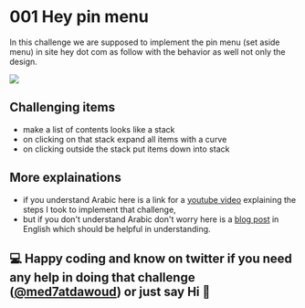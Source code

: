 # 001 Hey pin menu

In this challenge we are supposed to implement the pin menu (set aside menu) in site hey dot com as follow with the behavior as well not only the design.

![](https://i.imgur.com/VxmbMDO.gif)

## Challenging items

- make a list of contents looks like a stack
- on clicking on that stack expand all items with a curve
- on clicking outside the stack put items down into stack

## More explainations

- if you understand Arabic here is a link for a [youtube video](https://www.youtube.com/watch?v=4TPszCQt8nk) explaining the steps I took to implement that challenge,
- but if you don't understand Arabic don't worry here is a [blog post](#) in English which should be helpful in understanding.

## 💻  Happy coding and know on twitter if you need any help in doing that challenge ([@med7atdawoud](http://twitter.com/med7atdawoud)) or just say Hi 👋
